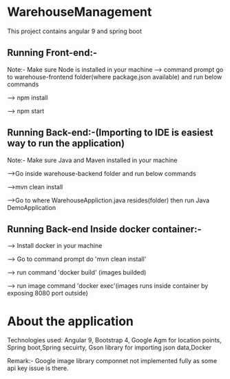 # WarehouseManagement

This project contains angular 9 and spring boot

## Running Front-end:-

Note:- Make sure Node is installed in your machine
--> command prompt go to warehouse-frontend folder(where package.json available) and run below commands

--> npm install

--> npm start

## Running Back-end:-(Importing to IDE is easiest way to run the application)

Note:- Make sure Java and Maven installed in your machine

-->Go inside warehouse-backend folder and run below commands

-->mvn clean install

-->Go to where WarehouseAppliction.java resides(folder) then run Java DemoApplication

## Running Back-end Inside docker container:-

--> Install docker in your machine

--> Go to command prompt do 'mvn clean install'

--> run command 'docker build' (images builded)

--> run image command 'docker exec'(images runs inside container by exposing 8080 port outside)

# About the application

Technologies used: Angular 9, Bootstrap 4, Google Agm for location points, Spring boot,Spring secuirty, Gson library for importing json data,Docker

Remark:- Google image library componnet not implemented fully as some api key issue is there. 
